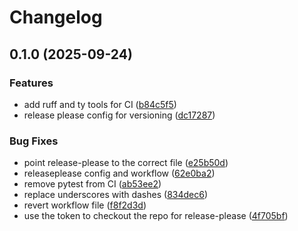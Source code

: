 # Changelog

## 0.1.0 (2025-09-24)


### Features

* add ruff and ty tools for CI ([b84c5f5](https://github.com/floherzler/ecg-chagas-embeddings/commit/b84c5f5fa8ac41c202bc0460f1ccd75536962d85))
* release please config for versioning ([dc17287](https://github.com/floherzler/ecg-chagas-embeddings/commit/dc1728790d6af90afaa7261e0895cc478b1d012b))


### Bug Fixes

* point release-please to the correct file ([e25b50d](https://github.com/floherzler/ecg-chagas-embeddings/commit/e25b50d7291b2727a5100b6def402b0e922168d3))
* releaseplease config and workflow ([62e0ba2](https://github.com/floherzler/ecg-chagas-embeddings/commit/62e0ba28fca32ceb1af8e9fe186ccb3ba9a61d5b))
* remove pytest from CI ([ab53ee2](https://github.com/floherzler/ecg-chagas-embeddings/commit/ab53ee20404d7c3b2ecabd0bea3be695925a9e7c))
* replace underscores with dashes ([834dec6](https://github.com/floherzler/ecg-chagas-embeddings/commit/834dec678590b5aae0a4854cfaa2712803f777cc))
* revert workflow file ([f8f2d3d](https://github.com/floherzler/ecg-chagas-embeddings/commit/f8f2d3d070753d56ebc618e9e6598914e0cf2b3d))
* use the token to checkout the repo for release-please ([4f705bf](https://github.com/floherzler/ecg-chagas-embeddings/commit/4f705bf5049be079495b3c40ae263d99b548259c))
